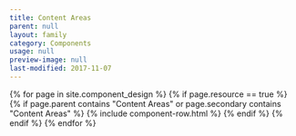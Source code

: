 ```yaml
---
title: Content Areas
parent: null
layout: family
category: Components
usage: null
preview-image: null
last-modified: 2017-11-07
---
```


{% for page in site.component_design %}
{% if page.resource == true %}
  {% if page.parent contains "Content Areas" or page.secondary contains "Content Areas" %}
{% include component-row.html %}
  {% endif %}
{% endif %}
{% endfor %}
